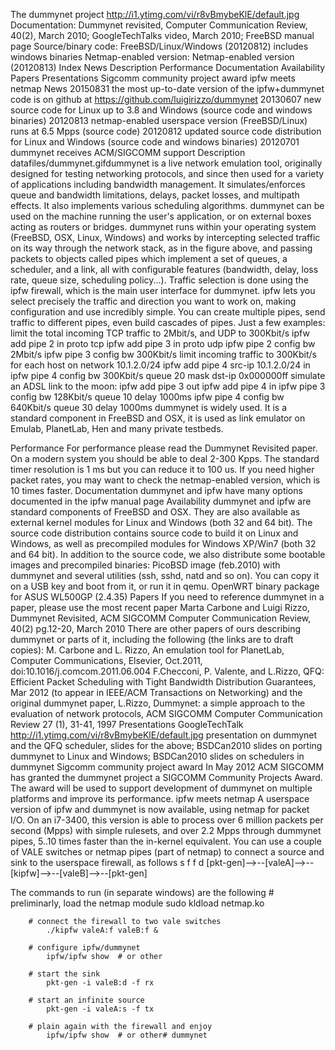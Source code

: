 The dummynet project
http://i1.ytimg.com/vi/r8vBmybeKlE/default.jpg
Documentation: Dummynet revisited, Computer Communication Review, 40(2), March 2010; GoogleTechTalks video, March 2010; FreeBSD manual page
Source/binary code: FreeBSD/Linux/Windows (20120812) includes windows binaries
Netmap-enabled version: Netmap-enabled version (20120813)
Index
News
Description
Performance
Documentation
Availability
Papers
Presentations
Sigcomm community project award
ipfw meets netmap
News
20150831 the most up-to-date version of the ipfw+dummynet code is on github at https://github.com/luigirizzo/dummynet
20130607 new source code for Linux up to 3.8 and Windows (source code and windows binaries)
20120813 netmap-enabled userspace version (FreeBSD/Linux) runs at 6.5 Mpps (source code)
20120812 updated source code distribution for Linux and Windows (source code and windows binaries)
20120701 dummynet receives ACM/SIGCOMM support
Description
 datafiles/dummynet.gifdummynet is a live network emulation tool, originally designed for testing networking protocols, and since then used for a variety of applications including bandwidth management. It simulates/enforces queue and bandwidth limitations, delays, packet losses, and multipath effects. It also implements various scheduling algorithms. dummynet can be used on the machine running the user's application, or on external boxes acting as routers or bridges.
 dummynet runs within your operating system (FreeBSD, OSX, Linux, Windows) and works by intercepting selected traffic on its way through the network stack, as in the figure above, and passing packets to objects called pipes which implement a set of queues, a scheduler, and a link, all with configurable features (bandwidth, delay, loss rate, queue size, scheduling policy...).
 Traffic selection is done using the ipfw firewall, which is the main user interface for dummynet. ipfw lets you select precisely the traffic and direction you want to work on, making configuration and use incredibly simple. You can create multiple pipes, send traffic to different pipes, even build cascades of pipes.
 Just a few examples:
 limit the total incoming TCP traffic to 2Mbit/s, and UDP to 300Kbit/s
     ipfw add pipe 2 in proto tcp
         ipfw add pipe 3 in proto udp
	     ipfw pipe 2 config bw 2Mbit/s
	         ipfw pipe 3 config bw 300Kbit/s
		 limit incoming traffic to 300Kbit/s for each host on network 10.1.2.0/24
		     ipfw add pipe 4 src-ip 10.1.2.0/24 in
		         ipfw pipe 4 config bw 300Kbit/s queue 20 mask dst-ip 0x000000ff
			 simulate an ADSL link to the moon:
			     ipfw add pipe 3 out
			         ipfw add pipe 4 in
				     ipfw pipe 3 config bw 128Kbit/s queue 10 delay 1000ms
				         ipfw pipe 4 config bw 640Kbit/s queue 30 delay 1000ms
					 dummynet is widely used. It is a standard component in FreeBSD and OSX, it is used as link emulator on Emulab, PlanetLab, Hen and many private testbeds.

Performance
For performance please read the Dummynet Revisited paper. On a modern system you should be able to deal 2-300 Kpps. The standard timer resolution is 1 ms but you can reduce it to 100 us.
If you need higher packet rates, you may want to check the netmap-enabled version, which is 10 times faster.
Documentation
dummynet and ipfw have many options documented in the ipfw manual page
Availability
dummynet and ipfw are standard components of FreeBSD and OSX. They are also available as external kernel modules for Linux and Windows (both 32 and 64 bit).
The source code distribution contains source code to build it on Linux and Windows, as well as precompiled modules for Windows XP/Win7 (both 32 and 64 bit).
In addition to the source code, we also distribute some bootable images and precompiled binaries:
PicoBSD image (feb.2010) with dummynet and several utilities (ssh, sshd, natd and so on). You can copy it on a USB key and boot from it, or run it in qemu.
OpenWRT binary package for ASUS WL500GP (2.4.35)
Papers
If you need to reference dummynet in a paper, please use the most recent paper
Marta Carbone and Luigi Rizzo, Dummynet Revisited, ACM SIGCOMM Computer Communication Review, 40(2) pg.12-20, March 2010
There are other papers of ours describing dummynet or parts of it, including the following (the links are to draft copies):
M. Carbone and L. Rizzo, An emulation tool for PlanetLab, Computer Communications, Elsevier, Oct.2011, doi:10.1016/j.comcom.2011.06.004
F.Checconi, P. Valente, and L.Rizzo, QFQ: Efficient Packet Scheduling with Tight Bandwidth Distribution Guarantees, Mar 2012 (to appear in IEEE/ACM Transactions on Networking)
and the original dummynet paper,
L.Rizzo, Dummynet: a simple approach to the evaluation of network protocols, ACM SIGCOMM Computer Communication Review 27 (1), 31-41, 1997
Presentations
GoogleTechTalk http://i1.ytimg.com/vi/r8vBmybeKlE/default.jpg presentation on dummynet and the QFQ scheduler,
slides for the above;
BSDCan2010 slides on porting dummynet to Linux and Windows;
BSDCan2010 slides on schedulers in dummynet
Sigcomm community project award
In May 2012 ACM SIGCOMM has granted the dummynet project a SIGCOMM Community Projects Award. The award will be used to support development of dummynet on multiple platforms and improve its performance.
ipfw meets netmap
A userspace version of ipfw and dummynet is now available, using netmap for packet I/O. On an i7-3400, this version is able to process over 6 million packets per second (Mpps) with simple rulesets, and over 2.2 Mpps through dummynet pipes, 5..10 times faster than the in-kernel equivalent.
You can use a couple of VALE switches or netmap pipes (part of netmap) to connect a source and sink to the userspace firewall, as follows
                s       f               f       d
		   [pkt-gen]-->--[valeA]-->--[kipfw]-->--[valeB]-->--[pkt-gen]

The commands to run (in separate windows) are the following
        # preliminarly, load the netmap module
	        sudo kldload netmap.ko

        # connect the firewall to two vale switches
	        ./kipfw valeA:f valeB:f &

        # configure ipfw/dummynet
	        ipfw/ipfw show  # or other

        # start the sink
	        pkt-gen -i valeB:d -f rx

        # start an infinite source
	        pkt-gen -i valeA:s -f tx

        # plain again with the firewall and enjoy
	        ipfw/ipfw show  # or other# dummynet

